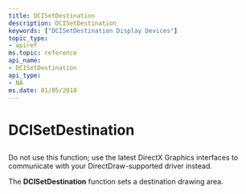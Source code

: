```yaml
---
title: DCISetDestination
description: DCISetDestination
keywords: ["DCISetDestination Display Devices"]
topic_type:
- apiref
ms.topic: reference
api_name:
- DCISetDestination
api_type:
- NA
ms.date: 01/05/2018
---
```


# DCISetDestination


## <span id="ddk_dcisetdestination_gg"></span><span id="DDK_DCISETDESTINATION_GG"></span>


Do not use this function; use the latest DirectX Graphics interfaces to communicate with your DirectDraw-supported driver instead.

The **DCISetDestination** function sets a destination drawing area.

 

 





